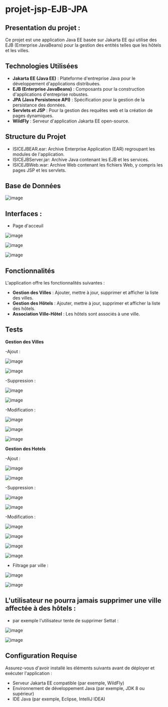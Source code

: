 # projet-jsp-EJB-JPA

## Presentation du projet :

Ce projet est une application Java EE basée sur Jakarta EE qui utilise des EJB (Enterprise JavaBeans) pour la gestion des entités telles que les hôtels et les villes.

## Technologies Utilisées

- **Jakarta EE (Java EE)** : Plateforme d'entreprise Java pour le développement d'applications distribuées.
- **EJB (Enterprise JavaBeans)** : Composants pour la construction d'applications d'entreprise robustes.
- **JPA (Java Persistence API)** : Spécification pour la gestion de la persistance des données.
- **Servlets et JSP** : Pour la gestion des requêtes web et la création de pages dynamiques.
- **WildFly** : Serveur d'application Jakarta EE open-source.

## Structure du Projet
- ISICEJBEAR.ear: Archive Enterprise Application (EAR) regroupant les modules de l'application.
- ISICEJBServer.jar: Archive Java contenant les EJB et les services.
- ISICEJBWeb.war: Archive Web contenant les fichiers Web, y compris les pages JSP et les servlets.
  
## Base de Données

![image](https://github.com/ghita-baghdad/projet-jsp-EJB-JPA/assets/147449053/f610b895-413f-4051-9ab3-55b825f729b9)

## Interfaces :

- Page d'acceuil

![image](https://github.com/ghita-baghdad/projet-jsp-EJB-JPA/assets/147449053/ac061bed-ff06-4484-b26b-9f43b20002b6)

![image](https://github.com/ghita-baghdad/projet-jsp-EJB-JPA/assets/147449053/a352e6c5-332c-4ff1-9275-22cb7789f603)

![image](https://github.com/ghita-baghdad/projet-jsp-EJB-JPA/assets/147449053/9fb30147-39ed-49b0-8f62-114422a8875b)


## Fonctionnalités

L'application offre les fonctionnalités suivantes :

- **Gestion des Villes** : Ajouter, mettre à jour, supprimer et afficher la liste des villes.
- **Gestion des Hôtels** : Ajouter, mettre à jour, supprimer et afficher la liste des hôtels.
- **Association Ville-Hôtel** : Les hôtels sont associés à une ville.

## Tests

**Gestion des Villes**

-Ajout :

![image](https://github.com/ghita-baghdad/projet-jsp-EJB-JPA/assets/147449053/b6f74989-d011-40f7-b636-6e312986ad94)

![image](https://github.com/ghita-baghdad/projet-jsp-EJB-JPA/assets/147449053/6d2ac8ac-4834-43cc-9d92-eb573a75a499)


-Suppression :

![image](https://github.com/ghita-baghdad/projet-jsp-EJB-JPA/assets/147449053/c03e709d-ff0e-4fd8-afbc-e292dc2931d1)

![image](https://github.com/ghita-baghdad/projet-jsp-EJB-JPA/assets/147449053/4675a4df-1f66-468f-a002-98cc2f8d2b6b)

-Modification :

![image](https://github.com/ghita-baghdad/projet-jsp-EJB-JPA/assets/147449053/f2ffa023-c5ed-43c6-83b4-0f2bc6786bca)

![image](https://github.com/ghita-baghdad/projet-jsp-EJB-JPA/assets/147449053/a31c31cb-1661-4abd-ba93-c5220373843e)

![image](https://github.com/ghita-baghdad/projet-jsp-EJB-JPA/assets/147449053/f04a1003-2c06-4528-984c-870ad9bc6cca)


**Gestion des Hotels**

-Ajout :

![image](https://github.com/ghita-baghdad/projet-jsp-EJB-JPA/assets/147449053/54e92ec6-9bfa-4d25-9bc2-151ef2ed637c)

![image](https://github.com/ghita-baghdad/projet-jsp-EJB-JPA/assets/147449053/4c0068a6-feb7-4650-b36e-25a12f8477f8)

-Suppression :

![image](https://github.com/ghita-baghdad/projet-jsp-EJB-JPA/assets/147449053/898d680c-3c8e-4085-8385-d16ed144a043)

![image](https://github.com/ghita-baghdad/projet-jsp-EJB-JPA/assets/147449053/04e48241-4a30-4d56-904a-53eeecf22116)

-Modification :

![image](https://github.com/ghita-baghdad/projet-jsp-EJB-JPA/assets/147449053/59faa5a7-dd22-4fce-87e1-fa76a9be1850)

![image](https://github.com/ghita-baghdad/projet-jsp-EJB-JPA/assets/147449053/7467a320-2334-47c3-a537-981b8677e5f4)

![image](https://github.com/ghita-baghdad/projet-jsp-EJB-JPA/assets/147449053/6ee73ba1-84a2-4fb9-a3dc-ecfda6e53e5e)

![image](https://github.com/ghita-baghdad/projet-jsp-EJB-JPA/assets/147449053/e56eab36-07f8-46cd-9cc0-dbd7c333c910)

- Filtrage par ville :

![image](https://github.com/ghita-baghdad/projet-jsp-EJB-JPA/assets/147449053/e7c05a4f-e8ee-436d-868e-e63d3bd1961f)

![image](https://github.com/ghita-baghdad/projet-jsp-EJB-JPA/assets/147449053/2b3ada8f-6d93-4418-a127-34f12a97d0c9)


## L'utilisateur ne pourra jamais supprimer une ville affectée à des hôtels :

- par exemple l'utilisateur tente de supprimer Settat :

![image](https://github.com/ghita-baghdad/projet-jsp-EJB-JPA/assets/147449053/5e81f248-64d2-4682-b60b-4df1462af9d2)

![image](https://github.com/ghita-baghdad/projet-jsp-EJB-JPA/assets/147449053/17363609-e8ce-45f9-ade1-1940d6bd8052)


## Configuration Requise

Assurez-vous d'avoir installé les éléments suivants avant de déployer et exécuter l'application :

- Serveur Jakarta EE compatible (par exemple, WildFly)
- Environnement de développement Java (par exemple, JDK 8 ou supérieur)
- IDE Java (par exemple, Eclipse, IntelliJ IDEA)




